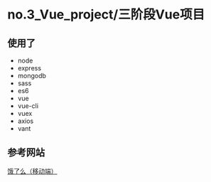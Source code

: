 # no.3_Vue_project/三阶段Vue项目

## 使用了
- node
- express
- mongodb
- sass
- es6
- vue
- vue-cli
- vuex
- axios
- vant
## 参考网站
[饿了么（移动端）](https://h5.ele.me/msite/)
